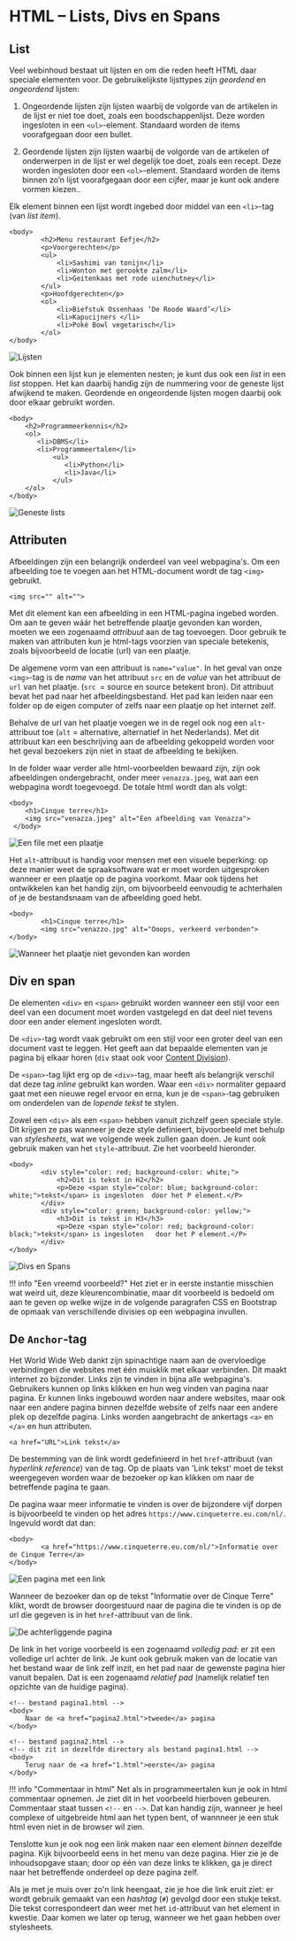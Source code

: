 # HTML – Lists, Divs en Spans

## List

Veel webinhoud bestaat uit lijsten en om die reden heeft HTML daar speciale elementen voor. De gebruikelijkste lijsttypes zijn *geordend* en *ongeordend* lijsten:

1.	Ongeordende lijsten zijn lijsten waarbij de volgorde van de artikelen in de lijst er niet toe doet, zoals een boodschappenlijst. Deze worden ingesloten in een `<ul>`-element. Standaard worden de items voorafgegaan door een bullet.

2.	Geordende lijsten zijn lijsten waarbij de volgorde van de artikelen of onderwerpen in de lijst er wel degelijk toe doet, zoals een recept. Deze worden ingesloten door een `<ol>`-element. Standaard worden de items binnen zo’n lijst voorafgegaan door een cijfer, maar je kunt ook andere vormen kiezen..

Elk element binnen een lijst wordt ingebed door middel van een `<li>`-tag (van *list item*).

```
<body> 
        <h2>Menu restaurant Eefje</h2>
        <p>Voorgerechten</p>
        <ul>
            <li>Sashimi van tonijn</li>
            <li>Wonton met gerookte zalm</li>
            <li>Geitenkaas met rode uienchutney</li>
        </ul>
        <p>Hoofdgerechten</p>
        <ol>
            <li>Biefstuk Ossenhaas ‘De Roode Waard’</li>
            <li>Kapucijners </li>
            <li>Poké Bowl vegetarisch</li>
        </ol>
</body> 
```

![Lijsten](imgs/lists.png)

Ook binnen een lijst kun je elementen nesten; je kunt dus ook een *list* in een *list* stoppen. Het kan daarbij handig zijn de nummering voor de geneste lijst afwijkend te maken. Geordende en ongeordende lijsten mogen daarbij ook door elkaar gebruikt worden.

```
<body> 
    <h2>Programmeerkennis</h2>
    <ol>
       <li>DBMS</li>
       <li>Programmeertalen</li>
           <ul>
              <li>Python</li>
              <li>Java</li>
           </ul>
    </ol>    
</body> 
```

![Geneste lists](imgs/geneste_lists.png)

## Attributen

Afbeeldingen zijn een belangrijk onderdeel van veel webpagina's. Om een afbeelding toe te voegen aan het HTML-document wordt de tag `<img>` gebruikt. 

```
<img src="" alt="">
```

Met dit element kan een afbeelding in een HTML-pagina ingebed worden. Om aan te geven wáár het betreffende plaatje gevonden kan worden, moeten we een zogenaamd *attribuut* aan de tag toevoegen. Door gebruik te maken van attributen kun je html-tags voorzien van speciale betekenis, zoals bijvoorbeeld de locatie (url) van een plaatje.

De algemene vorm van een attribuut is `name="value"`. In het geval van onze `<img>`-tag is de *name* van het attribuut `src` en de *value* van het attribuut de `url` van het plaatje. (`src `= source en source betekent bron). Dit attribuut bevat het pad naar het afbeeldingsbestand. Het pad kan leiden naar een folder op de eigen computer of zelfs naar een plaatje op het internet zelf.

Behalve de url van het plaatje voegen we in de regel ook nog een `alt`-attribuut toe (`alt` = alternative, alternatief in het Nederlands). Met dit attribuut kan een beschrijving aan de afbeelding gekoppeld worden voor het geval bezoekers zijn niet in staat de afbeelding te bekijken.

In de folder waar verder alle html-voorbeelden bewaard zijn, zijn ook afbeeldingen ondergebracht, onder meer `venazza.jpeg`, wat aan een webpagina wordt toegevoegd. De totale html wordt dan als volgt:

```
<body> 
    <h1>Cinque terre</h1>
    <img src="venazza.jpeg" alt="Een afbeelding van Venazza">
 </body>    
```
![Een file met een plaatje](imgs/venazza.png)

Het `alt`-attribuut is handig voor mensen met een visuele beperking: op deze manier weet de spraaksoftware wat er moet worden uitgesproken wanneer er een plaatje op de pagina voorkomt. Maar ook tijdens het ontwikkelen kan het handig zijn, om bijvoorbeeld eenvoudig te achterhalen of je de bestandsnaam van de afbeelding goed hebt.

```
<body> 
        <h1>Cinque terre</h1>
        <img src="venazzo.jpg" alt="Ooops, verkeerd verbonden">
</body> 
```

![Wanneer het plaatje niet gevonden kan worden](imgs/verkeerd_verbonden.png)

## Div en span

De elementen `<div>` en `<span>` gebruikt worden wanneer een stijl voor een deel van een document moet worden vastgelegd en dat deel niet tevens door een ander element ingesloten wordt. 

De `<div>`-tag wordt vaak gebruikt om een stijl voor een groter deel van een document vast te leggen. Het geeft aan dat bepaalde elementen van je pagina bij elkaar horen (`div` staat ook voor [Content Division](https://developer.mozilla.org/en-US/docs/Web/HTML/Element/div)). 

De `<span>`-tag lijkt erg op de `<div>`-tag, maar heeft als belangrijk verschil dat deze tag *inline* gebruikt kan worden. Waar een `<div>` normaliter gepaard gaat met een nieuwe regel ervoor en erna, kun je de `<span>`-tag gebruiken om onderdelen van de *lopende tekst* te stylen.

Zowel een `<div>` als een `<span>` hebben vanuit zichzelf geen speciale style. Dit krijgen ze pas wanneer je deze style definieert, bijvoorbeeld met behulp van *stylesheets*, wat we volgende week zullen gaan doen. Je kunt ook gebruik maken van het `style`-attribuut. Zie het voorbeeld hieronder.

```
<body>         
        <div style="color: red; background-color: white;">
            <h2>Dit is tekst in H2</h2>
            <p>Deze <span style="color: blue; background-color: white;">tekst</span> is ingesloten 	door het P element.</P>
        </div>
        <div style="color: green; background-color: yellow;">
            <h3>Dit is tekst in H3</h3>
            <p>Deze <span style="color: red; background-color: black;">tekst</span> is ingesloten 	door het P element.</P>
        </div>
</body> 
```

![Divs en Spans](imgs/div_span.png)

!!! info "Een vreemd voorbeeld?"
    Het ziet er in eerste instantie misschien wat weird uit, deze kleurencombinatie, maar dit voorbeeld is bedoeld om aan te geven op welke wijze in de volgende paragrafen CSS en Bootstrap de opmaak van verschillende divisies op een webpagina invullen.

## De `Anchor`-tag

Het World Wide Web dankt zijn spinachtige naam aan de overvloedige verbindingen die websites met één muisklik met elkaar verbinden. Dit maakt internet zo bijzonder. Links zijn te vinden in bijna alle webpagina's. Gebruikers kunnen op links klikken en hun weg vinden van pagina naar pagina. Er kunnen links ingebouwd worden naar andere websites, maar ook naar een andere pagina binnen dezelfde website of zelfs naar een andere plek op dezelfde pagina. Links worden aangebracht de ankertags `<a>` en `</a>` en hun attributen.

```
<a href="URL">Link tekst</a>
```

De bestemming van de link wordt gedefinieerd in het `href`-attribuut (van *hyperlink reference*) van de tag. Op de plaats van 'Link tekst' moet de tekst weergegeven worden waar de bezoeker op kan klikken om naar de betreffende pagina te gaan.

De pagina waar meer informatie te vinden is over de bijzondere vijf dorpen is bijvoorbeeld te vinden op het adres `https://www.cinqueterre.eu.com/nl/`. Ingevuld wordt dat dan:

```
<body> 
        <a href="https://www.cinqueterre.eu.com/nl/">Informatie over de Cinque Terre</a>
</body> 
```

![Een pagina met een link](imgs/link.png)

Wanneer de bezoeker dan op de tekst "Informatie over de Cinque Terre" klikt, wordt de browser doorgestuurd naar de pagina die te vinden is op de url die gegeven is in het `href`-attribuut van de link.

![De achterliggende pagina](imgs/cinque_terre.png)

De link in het vorige voorbeeld is een zogenaamd *volledig pad*: er zit een volledige url achter de link. Je kunt ook gebruik maken van de locatie van het bestand waar de link zelf inzit, en het pad naar de gewenste pagina hier vanuit bepalen. Dat is een zogenaamd *relatief pad* (namelijk relatief ten opzichte van de huidige pagina).

```
<!-- bestand pagina1.html -->
<body> 
    Naar de <a href="pagina2.html">tweede</a> pagina
</body> 
```

```
<!-- bestand pagina2.html -->
<!-- dit zit in dezelfde directory als bestand pagina1.html -->
<body> 
    Terug naar de <a href="1.html">eerste</a> pagina
</body> 
```

!!! info "Commentaar in html"
    Net als in programmeertalen kun je ook in html commentaar opnemen. Je ziet dit in het voorbeeld hierboven gebeuren. Commentaar staat tussen `<!--` en `-->`. Dat kan handig zijn, wanneer je heel complexe of uitgebreide html aan het typen bent, of wannneer je een stuk html even niet in de browser wil zien.

Tenslotte kun je ook nog een link maken naar een element *binnen* dezelfde pagina. Kijk bijvoorbeeld eens in het menu van deze pagina. Hier zie je de inhoudsopgave staan; door op één van deze links te klikken, ga je direct naar het betreffende onderdeel op deze pagina zelf.

Als je met je muis over zo'n link heengaat, zie je hoe die link eruit ziet: er wordt gebruik gemaakt van een *hashtag* (`#`) gevolgd door een stukje tekst. Die tekst correspondeert dan weer met het `id`-attribuut van het element in kwestie. Daar komen we later op terug, wanneer we het gaan hebben over stylesheets.